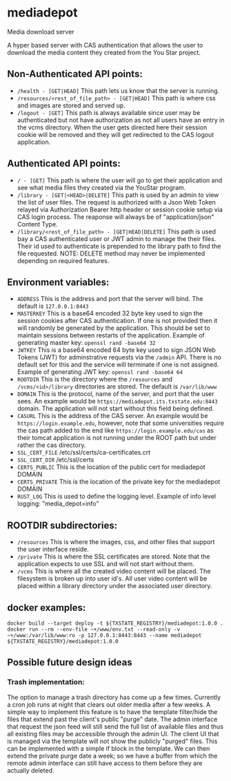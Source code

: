 # mediadepot
Media download server

A hyper based server with CAS authentication that allows the user to download the media content they created from the You Star project.

## Non-Authenticated API points:
* `/health - [GET|HEAD]` This path lets us know that the server is running.
* `/resources/<rest_of_file_path> - [GET|HEAD]` This path is where css and images are stored and served up.
* `/logout - [GET]` This path is always available since user may be authenticated but not have authorization as not all users have an entry in the vcms directory. When the user gets directed here their session cookie will be removed and they will get redirected to the CAS logout application.

## Authenticated API points:
* `/ - [GET]` This path is where the user will go to get their application and see what media files they created via the YouStar program.
* `/library - [GET|<HEAD>|DELETE]` This path is used by an admin to view the list of user files. The request is authorized with a Json Web Token relayed via Authorization Bearer http header or session cookie setup via CAS login process. The reaponse will always be of "application/json" Content Type.
* `/library/<rest_of_file_path> - [GET|HEAD|DELETE]` This path is used bay a CAS authenticated user or JWT admin to manage the their files. Their id used to authenticate is prepended to the library path to find the file requested. NOTE: DELETE method may never be implemented depending on required features.

## Environment variables:
* `ADDRESS` This is the address and port that the server will bind. The default is `127.0.0.1:8443`
* `MASTERKEY` This is a base64 encoded 32 byte key used to sign the session cookies after CAS authentication. If one is not provided then it will randomly be generated by the application. This should be set to maintain sessions between restarts of the application. Example of generating master key: `openssl rand -base64 32`
* `JWTKEY` This is a base64 encoded 64 byte key used to sign JSON Web Tokens (JWT) for adminstrative requests via the `/admin` API. There is no default set for this and the service will terminate if one is not assigned. Example of generating JWT key: `openssl rand -base64 64`
* `ROOTDIR` This is the directory where the `/resources` and `/vcms/<id>/library` directories are stored.  The default is `/var/lib/www`
* `DOMAIN` This is the protocol, name of the server, and port that the user sees. An example would be `https://mediadepot.its.txstate.edu:8443` domain. The application will not start without this field being defined.
* `CASURL` This is the address of the CAS server. An example would be `https://login.example.edu`, however, note that some universities require the cas path added to the end like `https://login.example.edu/cas` as their tomcat application is not running under the ROOT path but under rather the cas directory.
* `SSL_CERT_FILE` /etc/ssl/certs/ca-certificates.crt
* `SSL_CERT_DIR` /etc/ssl/certs
* `CERTS_PUBLIC` This is the location of the public cert for mediadepot DOMAIN
* `CERTS_PRIVATE` This is the location of the private key for the mediadepot DOMAIN
* `RUST_LOG` This is used to define the logging level. Example of info level logging: "media_depot=info"

## ROOTDIR subdirectories:
* `/resources` This is where the images, css, and other files that support the user interface reside.
* `/private` This is where the SSL certificates are stored. Note that the application expects to use SSL and will not start without them.
* `/vcms` This is where all the created video content will be placed. The filesystem is broken up into user id's. All user video content will be placed within a library directory under the associated user directory.

## docker examples:
```
docker build --target deploy -t ${TXSTATE_REGISTRY}/mediadepot:1.0.0 .
docker run --rm --env-file ~+/www/env.txt --read-only -v ~+/www:/var/lib/www:ro -p 127.0.0.1:8443:8443 --name mediadepot ${TXSTATE_REGISTRY}/mediadepot:1.0.0
```

## Possible future design ideas

### Trash implementation:
The option to manage a trash directory has come up a few times. Currently a cron job runs at night that clears out older media after a few weeks. A simple way to implement this feature is to have the template filter/hide the files that extend past the client's public "purge" date. The admin interface that request the json feed will still send the full list of available files and thus all existing files may be accessible through the admin UI. The client UI that is managed via the template will not show the publicly "purged" files. This can be implemented with a simple if block in the template. We can then extend the private purge date a week; so we have a buffer from which the remote admin interface can still have access to them before they are actually deleted.
